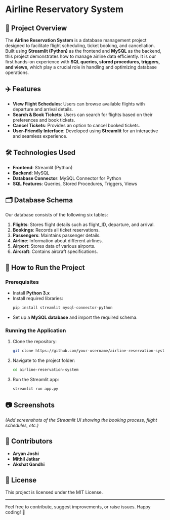 # Airline Reservatory System

## 📌 Project Overview
The **Airline Reservation System** is a database management project designed to facilitate flight scheduling, ticket booking, and cancellation. Built using **Streamlit (Python)** as the frontend and **MySQL** as the backend, this project demonstrates how to manage airline data efficiently. It is our first hands-on experience with **SQL queries, stored procedures, triggers, and views**, which play a crucial role in handling and optimizing database operations.

## ✈️ Features
- **View Flight Schedules**: Users can browse available flights with departure and arrival details.
- **Search & Book Tickets**: Users can search for flights based on their preferences and book tickets.
- **Cancel Tickets**: Provides an option to cancel booked tickets.
- **User-Friendly Interface**: Developed using **Streamlit** for an interactive and seamless experience.

## 🛠️ Technologies Used
- **Frontend**: Streamlit (Python)
- **Backend**: MySQL
- **Database Connector**: MySQL Connector for Python
- **SQL Features**: Queries, Stored Procedures, Triggers, Views

## 🗂️ Database Schema
Our database consists of the following six tables:
1. **Flights**: Stores flight details such as flight_ID, departure, and arrival.
2. **Bookings**: Records all ticket reservations.
3. **Passengers**: Maintains passenger details.
4. **Airline**: Information about different airlines.
5. **Airport**: Stores data of various airports.
6. **Aircraft**: Contains aircraft specifications.

## 🚀 How to Run the Project
### Prerequisites
- Install **Python 3.x**
- Install required libraries:
  ```bash
  pip install streamlit mysql-connector-python
  ```
- Set up a **MySQL database** and import the required schema.

### Running the Application
1. Clone the repository:
   ```bash
   git clone https://github.com/your-username/airline-reservation-system.git
   ```
2. Navigate to the project folder:
   ```bash
   cd airline-reservation-system
   ```
3. Run the Streamlit app:
   ```bash
   streamlit run app.py
   ```

## 📷 Screenshots
*(Add screenshots of the Streamlit UI showing the booking process, flight schedules, etc.)*


## 🤝 Contributors
- **Aryan Joshi**
- **Mithil Jatkar**
- **Akshat Gandhi**

## 📜 License
This project is licensed under the MIT License.

---
Feel free to contribute, suggest improvements, or raise issues. Happy coding! 🚀


